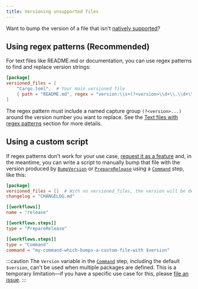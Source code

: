 ```yaml
---
title: Versioning unsupported files
---
```


Want to bump the version of a file that isn't [natively supported](/reference/config-file/packages#versioned_files)?

## Using regex patterns (Recommended)

For text files like README.md or documentation, you can use regex patterns to find and replace version strings:

```toml
[package]
versioned_files = [
    "Cargo.toml",  # Your main versioned file
    { path = "README.md", regex = "version:\\s+(?<version>\\d+\\.\\d+\\.\\d+)" }
]
```

The regex pattern must include a named capture group `(?<version>...)` around the version number you want to replace. See the [Text files with regex patterns](/reference/config-file/packages#text-files-with-regex-patterns) section for more details.

## Using a custom script

If regex patterns don't work for your use case, [request it as a feature] and, in the meantime, you can write a script to manually bump that file with the version
produced by [`BumpVersion`] or [`PrepareRelease`] using a [`Command`] step, like this:

```toml
[package]
versioned_files = []  # With no versioned_files, the version will be determined via Git tag
changelog = "CHANGELOG.md"

[[workflows]]
name = "release"

[[workflows.steps]]
type = "PrepareRelease"

[[workflows.steps]]
type = "Command"
command = "my-command-which-bumps-a-custom-file-with $version"
```

:::caution
The `Version` variable in the [`Command`] step, including the default `$version`, can't be used when multiple packages are defined.
This is a temporary limitation—if you have a specific use case for this, please [file an issue][request it as a feature].
:::

[request it as a feature]: https://github.com/knope-dev/knope/issues
[`bumpversion`]: /reference/config-file/steps/bump-version
[`preparerelease`]: /reference/config-file/steps/prepare-release
[`release`]: /reference/config-file/steps/release
[`command`]: /reference/config-file/steps/command
